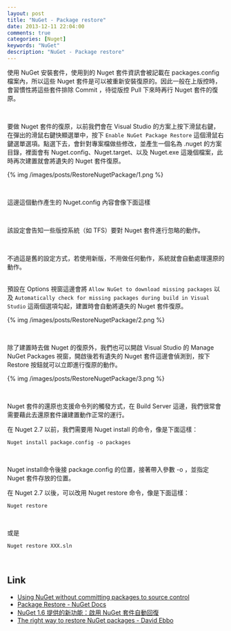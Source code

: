```yaml
---
layout: post
title: "NuGet - Package restore"
date: 2013-12-11 22:04:00
comments: true
categories: [Nuget]
keywords: "NuGet"
description: "NuGet - Package restore"
---
```


使用 NuGet 安裝套件，使用到的 Nuget 套件資訊會被記載在 packages.config 檔案內，所以這些 Nuget 套件是可以被重新安裝復原的。因此一般在上版控時，會習慣性將這些套件排除 Commit ，待從版控 Pull 下來時再行 Nuget 套件的復原。  

<!--More-->

<br/>


要做 Nuget 套件的復原，以前我們會在 Visual Studio 的方案上按下滑鼠右鍵，在彈出的滑鼠右鍵快顯選單中，按下 `Enable NuGet Package Restore` 這個滑鼠右鍵選單選項。點選下去，會針對專案檔做些修改，並產生一個名為 .nuget 的方案目錄，裡面會有 Nuget.config、Nuget.target、以及 Nuget.exe 這幾個檔案，此時再次建置就會將遺失的 Nuget 套件復原。  

{% img /images/posts/RestoreNugetPackage/1.png %}

<br/>


這邊這個動作產生的 Nuget.config 內容會像下面這樣
    <configuration>
      <solution>
        <add key="disableSourceControlIntegration" value="true" />
      </solution>
    </configuration>

<br/>


該設定會告知一些版控系統（如 TFS）要對 Nuget 套件進行忽略的動作。   

<br/>


不過這是舊的設定方式，若使用新版，不用做任何動作，系統就會自動處理還原的動作。    
<br/>

預設在 Options 視窗這邊會將 `Allow NuGet to download missing packages` 以及 `Automatically check for missing packages during build in Visual Studio` 這兩個選項勾起，建置時會自動將遺失的 Nuget 套件復原。

{% img /images/posts/RestoreNugetPackage/2.png %}

<br/>


除了建置時去做 Nuget 的復原外，我們也可以開啟 Visual Studio 的 Manage NuGet Packages 視窗，開啟後若有遺失的 Nuget 套件這邊會偵測到，按下 Restore 按鈕就可以立即進行復原的動作。  

{% img /images/posts/RestoreNugetPackage/3.png %}
 
<br/>


Nuget 套件的還原也支援命令列的觸發方式，在 Build Server 這邊，我們很常會需要藉此去還原套件讓建置動作正常的運行。  

在 Nuget 2.7 以前，我們需要用 Nuget install 的命令，像是下面這樣：

    Nuget install package.config -o packages

<br/>


Nuget install命令後接 package.config 的位置，接著帶入參數 -o ，並指定 Nuget 套件存放的位置。  

在 Nuget 2.7 以後，可以改用 Nuget restore 命令，像是下面這樣：

    Nuget restore

<br/>


或是

    Nuget restore XXX.sln

<br/>


Link
----
* [Using NuGet without committing packages to source control](http://docs.nuget.org/docs/workflows/using-nuget-without-committing-packages)
* [Package Restore - NuGet Docs](http://docs.nuget.org/docs/reference/package-restore)
* [NuGet 1.6 提供的新功能：啟用 NuGet 套件自動回復](http://blog.miniasp.com/post/2012/03/12/Using-NuGet-Without-Checking-In-Packages-Package-Restore.aspx)
* [The right way to restore NuGet packages - David Ebbo](http://blog.davidebbo.com/2014/01/the-right-way-to-restore-nuget-packages.html)
